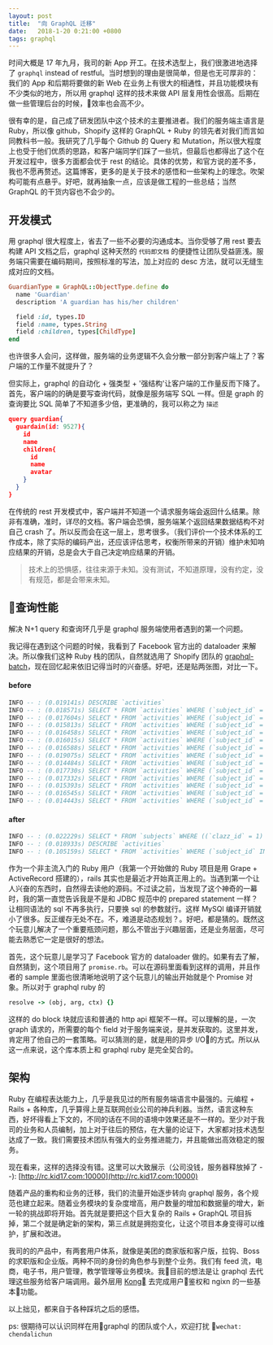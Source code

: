 ```yaml
---
layout: post
title:  "向 GraphQL 迁移"
date:   2018-1-20 0:21:00 +0800
tags: graphql
---
```

时间大概是 17 年九月，我司的新 App 开工。在技术选型上，我们很激进地选择了 `graphql` instead of restful。当时想到的理由是很简单，但是也无可厚非的：我们的 App 和后期将要做的新 Web 在业务上有很大的相通性，并且功能模块有不少类似的地方，所以用 graphql 这样的技术来做 API 层复用性会很高。后期在做一些管理后台的时候，效率也会高不少。

很有幸的是，自己成了研发团队中这个技术的主要推进者。我们的服务端主语言是 Ruby，所以像 github，Shopify 这样的 GraphQL + Ruby 的领先者对我们而言如同教科书一般。我研究了几乎每个 Github 的 Query 和 Mutation，所以很大程度上也受于他们优质的思路，和客户端同学们踩了一些坑，但最后也都得出了这个在开发过程中，很多方面都会优于 rest 的结论。具体的优势，和官方说的差不多，我也不愿再赘述。这篇博客，更多的是关于技术的感悟和一些架构上的理念。吹架构可能有点悬乎。好吧，就再抽象一点，应该是做工程的一些总结；当然 GraphQL 的干货内容也不会少的。

## 开发模式
用 graphql 很大程度上，省去了一些不必要的沟通成本。当你受够了用 rest 要去构建 API 文档之后，graphql 这种天然的 ` 代码即文档 ` 的便捷性让团队受益匪浅。服务端只需要在编码期间，按照标准的写法，加上对应的 desc 方法，就可以无缝生成对应的文档。
```ruby
GuardianType = GraphQL::ObjectType.define do
  name 'Guardian'
  description 'A guardian has his/her children'

  field :id, types.ID
  field :name, types.String
  field :children, types[ChildType]
end
```
也许很多人会问，这样做，服务端的业务逻辑不久会分散一部分到客户端上了？客户端的工作量不就提升了？

但实际上，graphql 的自动化 + 强类型 + '强结构'让客户端的工作量反而下降了。首先，客户端的的确是要写查询代码，就像是服务端写 SQL 一样。但是 graph 的查询要比 SQL 简单了不知道多少倍，更准确的，我可以称之为 ` 描述 `

```json
query guardian{
  guardain(id: 9527){
    id
    name
    children{
      id
      name
      avatar
    }
  }
}
```
在传统的 rest 开发模式中，客户端并不知道一个请求服务端会返回什么结果。除非有准确，准时，详尽的文档。客户端会恐惧，服务端某个返回结果数据结构不对自己 crash 了。所以反而会在这一层上，思考很多。（我们评价一个技术体系的工作成本，除了实际的编码产出，还应该评估思考，权衡所带来的开销）维护未知响应结果的开销，总是会大于自己决定响应结果的开销。

> 技术上的恐惧感，往往来源于未知。没有测试，不知道原理，没有约定，没有规范，都是会带来未知。

## 查询性能
解决 N+1 query 和查询环几乎是 graphql 服务端使用者遇到的第一个问题。

我记得在遇到这个问题的时候，我看到了 Facebook 官方出的 dataloader 来解决。所以像我们这种 Ruby 栈的团队，自然就选用了 Shopify 团队的 [graphql-batch](https://github.com/razertory/graphql-batch)，现在回忆起来依旧记得当时的兴奋感。好吧，还是贴两张图，对比一下。

#### before
```sql
INFO -- : (0.019141s) DESCRIBE `activities`
INFO -- : (0.018571s) SELECT * FROM `activities` WHERE (`subject_id` = 26)
INFO -- : (0.017604s) SELECT * FROM `activities` WHERE (`subject_id` = 32)
INFO -- : (0.015813s) SELECT * FROM `activities` WHERE (`subject_id` = 25)
INFO -- : (0.016458s) SELECT * FROM `activities` WHERE (`subject_id` = 28)
INFO -- : (0.016015s) SELECT * FROM `activities` WHERE (`subject_id` = 29)
INFO -- : (0.016588s) SELECT * FROM `activities` WHERE (`subject_id` = 27)
INFO -- : (0.019075s) SELECT * FROM `activities` WHERE (`subject_id` = 33)
INFO -- : (0.014484s) SELECT * FROM `activities` WHERE (`subject_id` = 31)
INFO -- : (0.017730s) SELECT * FROM `activities` WHERE (`subject_id` = 35)
INFO -- : (0.017332s) SELECT * FROM `activities` WHERE (`subject_id` = 34)
INFO -- : (0.015393s) SELECT * FROM `activities` WHERE (`subject_id` = 36)
INFO -- : (0.016545s) SELECT * FROM `activities` WHERE (`subject_id` = 39)
INFO -- : (0.014443s) SELECT * FROM `activities` WHERE (`subject_id` = 40)
```
#### after
```sql
INFO -- : (0.022229s) SELECT * FROM `subjects` WHERE ((`clazz_id` = 1) AND (`grade_id` = 1)) ORDER BY `ordering`
INFO -- : (0.018933s) DESCRIBE `activities`
INFO -- : (0.105159s) SELECT * FROM `activities` WHERE (`subject_id` IN (26, 32, 25, 28, 29, 27, 33, 31, 35, 34, 36, 39, 40))
```

作为一个非主流入门的 Ruby 用户（我第一个开始做的 Ruby 项目是用 Grape + ActiveRecord 搭建的），rails 其实也是最近才开始真正用上的。当遇到第一个让人兴奋的东西时，自然得去读他的源码。不过读之前，当发现了这个神奇的一幕时，我的第一直觉告诉我是不是和 JDBC 规范中的 prepared statement 一样？让相同语法的 sql 不再多执行，只要换 sql 的参数就行。这样 MySQl 编译开销就小了很多。反正缓存无处不在。不，难道是动态规划？。好吧，都是猜的。既然这个玩意儿解决了一个重要瓶颈问题，那么不管出于兴趣层面，还是业务层面，尽可能去熟悉它一定是很好的想法。

首先，这个玩意儿是学习了 Facebook 官方的 dataloader 做的。如果有去了解，自然猜到，这个项目用了 `promise.rb`。可以在源码里面看到这样的调用，并且作者的 sample 里面也很清晰地说明了这个玩意儿的输出开始就是个 Promise 对象。所以对于 graphql ruby 的
```ruby
resolve -> (obj, arg, ctx) {}
```
这样的 do block 块就应该和普通的 http api 框架不一样。可以理解的是，一次 graph 请求的，所需要的每个 field 对于服务端来说，是并发获取的。这里并发，肯定用了他自己的一套策略。可以猜测的是，就是用的异步 I/O的方式。所以从这一点来说，这个库本质上和 graphql ruby 是完全契合的。

## 架构
Ruby 在编程表达能力上，几乎是我见过的所有服务端语言中最强的。元编程 + Rails + 各种库，几乎算得上是互联网创业公司的神兵利器。当然，语言这种东西，好坏得看上下文的，不同的话在不同的语境中效果还是不一样的。至少对于我司的业务和人员编制，加上对于往后的预估，在大量的论证下，大家都对技术选型达成了一致。我们需要技术团队有强大的业务推进能力，并且能做出高效稳定的服务。

现在看来，这样的选择没有错。这里可以大致展示（公司没钱，服务器释放掉了 --): [http://rc.kid17.com:10000](http://rc.kid17.com:10000)

随着产品的重构和业务的迁移，我们的流量开始逐步转向 graphql 服务，各个规范也建立起来。随着业务模块的复杂度增高，用户数量的增加和数据量的增大，新一轮的挑战即将开始。首先就是要把这个巨大复杂的 Rails + GraphQL 项目拆掉，第二个就是确定新的架构，第三点就是拥抱变化，让这个项目本身变得可以维护，扩展和改进。

我司的的产品中，有两套用户体系，就像是美团的商家版和客户版，拉钩、Boss 的求职版和企业版。两种不同的身份的角色参与到整个业务。我们有 feed 流，电商，电子书，用户管理，教学管理等业务模块。我目前的想法是让 graphql 去代理这些服务给客户端调用。最外层用 [Kong](https://github.com/Kong/kong) 去完成用户鉴权和 ngixn 的一些基本功能。


以上拙见，都来自于各种踩坑之后的感悟。

ps: 很期待可以认识同样在用graphql 的团队或个人，欢迎打扰 `wechat: chendalichun`
